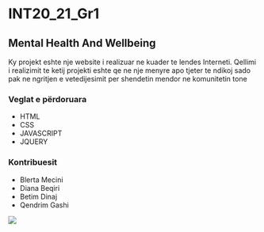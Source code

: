 # INT20_21_Gr1
## Mental Health And Wellbeing
Ky projekt eshte nje website i realizuar ne kuader te lendes Interneti. Qellimi i realizimit te ketij projekti eshte qe ne nje menyre apo tjeter te ndikoj sado pak ne ngritjen e vetedijesimit per shendetin mendor ne komunitetin tone
### Veglat e përdoruara
* HTML
* CSS
* JAVASCRIPT
* JQUERY 

### Kontribuesit 
* Blerta Mecini 
* Diana Beqiri 
* Betim Dinaj 
* Qendrim Gashi 
<a href="https://github.com/BlertaMecini/INT20_21_Gr16/graphs/contributors">
<img src="https://contrib.rocks/image?repo=BlertaMecini/INT20_21_Gr16"/>
</a>

